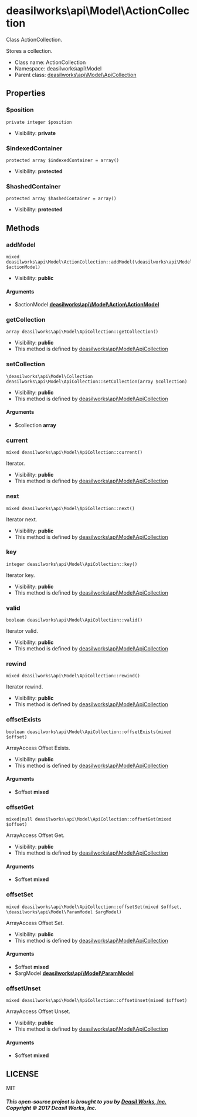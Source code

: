 deasilworks\api\Model\ActionCollection
===============

Class ActionCollection.

Stores a collection.


* Class name: ActionCollection
* Namespace: deasilworks\api\Model
* Parent class: [deasilworks\api\Model\ApiCollection](deasilworks-api-Model-ApiCollection.md)





Properties
----------


### $position

    private integer $position





* Visibility: **private**


### $indexedContainer

    protected array $indexedContainer = array()





* Visibility: **protected**


### $hashedContainer

    protected array $hashedContainer = array()





* Visibility: **protected**


Methods
-------


### addModel

    mixed deasilworks\api\Model\ActionCollection::addModel(\deasilworks\api\Model\Action\ActionModel $actionModel)





* Visibility: **public**


#### Arguments
* $actionModel **[deasilworks\api\Model\Action\ActionModel](deasilworks-api-Model-Action-ActionModel.md)**



### getCollection

    array deasilworks\api\Model\ApiCollection::getCollection()





* Visibility: **public**
* This method is defined by [deasilworks\api\Model\ApiCollection](deasilworks-api-Model-ApiCollection.md)




### setCollection

    \deasilworks\api\Model\Collection deasilworks\api\Model\ApiCollection::setCollection(array $collection)





* Visibility: **public**
* This method is defined by [deasilworks\api\Model\ApiCollection](deasilworks-api-Model-ApiCollection.md)


#### Arguments
* $collection **array**



### current

    mixed deasilworks\api\Model\ApiCollection::current()

Iterator.



* Visibility: **public**
* This method is defined by [deasilworks\api\Model\ApiCollection](deasilworks-api-Model-ApiCollection.md)




### next

    mixed deasilworks\api\Model\ApiCollection::next()

Iterator next.



* Visibility: **public**
* This method is defined by [deasilworks\api\Model\ApiCollection](deasilworks-api-Model-ApiCollection.md)




### key

    integer deasilworks\api\Model\ApiCollection::key()

Iterator key.



* Visibility: **public**
* This method is defined by [deasilworks\api\Model\ApiCollection](deasilworks-api-Model-ApiCollection.md)




### valid

    boolean deasilworks\api\Model\ApiCollection::valid()

Iterator valid.



* Visibility: **public**
* This method is defined by [deasilworks\api\Model\ApiCollection](deasilworks-api-Model-ApiCollection.md)




### rewind

    mixed deasilworks\api\Model\ApiCollection::rewind()

Iterator rewind.



* Visibility: **public**
* This method is defined by [deasilworks\api\Model\ApiCollection](deasilworks-api-Model-ApiCollection.md)




### offsetExists

    boolean deasilworks\api\Model\ApiCollection::offsetExists(mixed $offset)

ArrayAccess Offset Exists.



* Visibility: **public**
* This method is defined by [deasilworks\api\Model\ApiCollection](deasilworks-api-Model-ApiCollection.md)


#### Arguments
* $offset **mixed**



### offsetGet

    mixed|null deasilworks\api\Model\ApiCollection::offsetGet(mixed $offset)

ArrayAccess Offset Get.



* Visibility: **public**
* This method is defined by [deasilworks\api\Model\ApiCollection](deasilworks-api-Model-ApiCollection.md)


#### Arguments
* $offset **mixed**



### offsetSet

    mixed deasilworks\api\Model\ApiCollection::offsetSet(mixed $offset, \deasilworks\api\Model\ParamModel $argModel)

ArrayAccess Offset Set.



* Visibility: **public**
* This method is defined by [deasilworks\api\Model\ApiCollection](deasilworks-api-Model-ApiCollection.md)


#### Arguments
* $offset **mixed**
* $argModel **[deasilworks\api\Model\ParamModel](deasilworks-api-Model-ParamModel.md)**



### offsetUnset

    mixed deasilworks\api\Model\ApiCollection::offsetUnset(mixed $offset)

ArrayAccess Offset Unset.



* Visibility: **public**
* This method is defined by [deasilworks\api\Model\ApiCollection](deasilworks-api-Model-ApiCollection.md)


#### Arguments
* $offset **mixed**



## LICENSE

MIT

##### This open-source project is brought to you by [Deasil Works, Inc.](http://deasil.works/) Copyright &copy; 2017 Deasil Works, Inc.